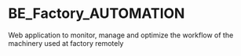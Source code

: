 # BE_Factory_AUTOMATION
Web application to monitor, manage and optimize the workflow of the machinery used at factory remotely

